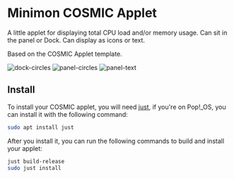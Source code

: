 # Minimon COSMIC Applet

A little applet for displaying total CPU load and/or memory usage. Can sit in the panel or Dock. Can display as icons or text.  

Based on the COSMIC Applet template.

![dock-circles](https://github.com/user-attachments/assets/96128ad5-32ac-459b-9f5f-f66357a2c0e0)
![panel-circles](https://github.com/user-attachments/assets/5ad4fa80-d461-4cd3-aa92-ea25a09339d3)
![panel-text](https://github.com/user-attachments/assets/b2fabd77-039a-4250-8130-fec53f1e307e)

## Install

To install your COSMIC applet, you will need [just](https://github.com/casey/just), if you're on Pop!\_OS, you can install it with the following command:

```sh
sudo apt install just
```

After you install it, you can run the following commands to build and install your applet:

```sh
just build-release
sudo just install
```
